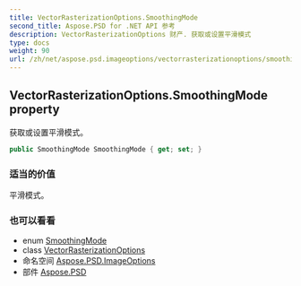 ```yaml
---
title: VectorRasterizationOptions.SmoothingMode
second_title: Aspose.PSD for .NET API 参考
description: VectorRasterizationOptions 财产. 获取或设置平滑模式
type: docs
weight: 90
url: /zh/net/aspose.psd.imageoptions/vectorrasterizationoptions/smoothingmode/
---
```

## VectorRasterizationOptions.SmoothingMode property

获取或设置平滑模式。

```csharp
public SmoothingMode SmoothingMode { get; set; }
```

### 适当的价值

平滑模式。

### 也可以看看

* enum [SmoothingMode](../../../aspose.psd/smoothingmode/)
* class [VectorRasterizationOptions](../)
* 命名空间 [Aspose.PSD.ImageOptions](../../vectorrasterizationoptions/)
* 部件 [Aspose.PSD](../../../)


